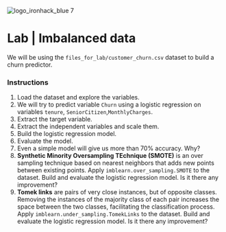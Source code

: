 
![logo_ironhack_blue 7](https://user-images.githubusercontent.com/23629340/40541063-a07a0a8a-601a-11e8-91b5-2f13e4e6b441.png)

# Lab | Imbalanced data

We will be using the `files_for_lab/customer_churn.csv` dataset to build a churn predictor.

### Instructions

1. Load the dataset and explore the variables.
2. We will try to predict variable `Churn` using a logistic regression on variables `tenure`, `SeniorCitizen`,`MonthlyCharges`.
3. Extract the target variable.
4. Extract the independent variables and scale them.
5. Build the logistic regression model.
6. Evaluate the model.
7. Even a simple model will give us more than 70% accuracy. Why?
8. **Synthetic Minority Oversampling TEchnique (SMOTE)** is an over sampling technique based on nearest neighbors that adds new points between existing points. Apply `imblearn.over_sampling.SMOTE` to the dataset. Build and evaluate the logistic regression model. Is it there any improvement?
9. **Tomek links** are pairs of very close instances, but of opposite classes. Removing the instances of the majority class of each pair increases the space between the two classes, facilitating the classification process. Apply `imblearn.under_sampling.TomekLinks` to the dataset. Build and evaluate the logistic regression model. Is it there any improvement?
